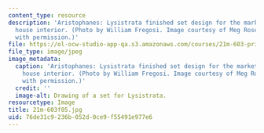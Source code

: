 ```yaml
---
content_type: resource
description: 'Aristophanes: Lysistrata finished set design for the market square with
  house interior. (Photo by William Fregosi. Image courtesy of Meg Rosenburg. Used
  with permission.)'
file: https://ol-ocw-studio-app-qa.s3.amazonaws.com/courses/21m-603-principles-of-design-fall-2005/76de31c9236b052d0ce9f55491e977e6_21m-603f05.jpg
file_type: image/jpeg
image_metadata:
  caption: 'Aristophanes: Lysistrata finished set design for the market square with
    house interior. (Photo by William Fregosi. Image courtesy of Meg Rosenburg. Used
    with permission.)'
  credit: ''
  image-alt: Drawing of a set for Lysistrata.
resourcetype: Image
title: 21m-603f05.jpg
uid: 76de31c9-236b-052d-0ce9-f55491e977e6
---
```

